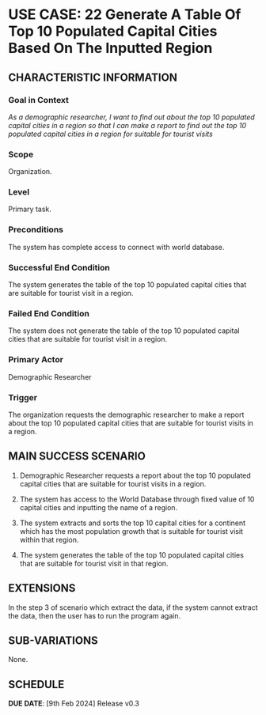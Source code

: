 # USE CASE: 22 Generate A Table Of Top 10 Populated Capital Cities Based On The Inputted Region

## CHARACTERISTIC INFORMATION

### Goal in Context

*As a demographic researcher, I want to find out about the top 10 populated capital cities in a region so that I can make a report to find out the top 10 populated capital cities in a region for suitable for tourist visits*

### Scope

Organization.

### Level

Primary task.

### Preconditions

The system has complete access to connect with world database.

### Successful End Condition

The system generates the table of the top 10 populated capital cities that are suitable for tourist visit in a region.

### Failed End Condition

The system does not generate the table of the top 10 populated capital cities that are suitable for tourist visit in a region.

### Primary Actor

Demographic Researcher

### Trigger

The organization requests the demographic researcher to make a report about the top 10 populated capital cities that are suitable for tourist visits in a region.

## MAIN SUCCESS SCENARIO

1. Demographic Researcher requests a report about the top 10 populated capital cities that are suitable for tourist visits in a region.

2. The system has access to the World Database through fixed value of 10 capital cities and inputting the name of a region.

3. The system extracts and sorts the top 10 capital cities for a continent which has the most population growth that is suitable for tourist visit within that region.

4. The system generates the table of the top 10 populated capital cities that are suitable for tourist visit in that region.

## EXTENSIONS

In the step 3 of scenario which extract the data, if the system cannot extract the data, then the user has to run the program again.

## SUB-VARIATIONS

None.

## SCHEDULE

**DUE DATE**: [9th Feb 2024] Release v0.3 